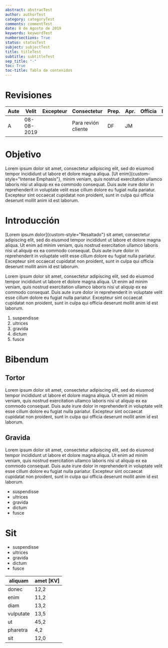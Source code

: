 ```yaml
---
abstract: abstracTest
author: authorTest
category: categoryTest
comments: commentTest
date: 8 de Agosto de 2019
keywords: keywordTest
numbersections: True
status: statusTest
subject: subjectTest
title: titleTest
subtitle: subtitleTest
sep_title: "-"
toc: True
toc-title: Tabla de contenidos
---
```




# Revisiones

| Aute | Velit      | Excepteur | Consectetur         | Prep. | Apr. | Officia | Mollit |
|------|------------|-----------|---------------------|-------|------|---------|--------|
| A    | 08-08-2019 |           | Para revión cliente | DF    | JM   |         |        |

# Objetivo

Lorem ipsum dolor sit amet, consectetur adipiscing elit, sed do eiusmod tempor incididunt ut labore et dolore magna aliqua. [Ut enim]{custom-style="Intense Emphasis"}, minim veniam, quis nostrud exercitation ullamco laboris nisi ut aliquip ex ea commodo consequat. Duis aute irure dolor in reprehenderit in voluptate velit esse cillum dolore eu fugiat nulla pariatur. Excepteur sint occaecat cupidatat non proident, sunt in culpa qui officia deserunt mollit anim id est laborum.

# Introducción

[Lorem ipsum dolor]{custom-style="Resaltado"} sit amet, consectetur adipiscing elit, sed do eiusmod tempor incididunt ut labore et dolore magna aliqua. Ut enim ad minim veniam, quis nostrud exercitation ullamco laboris nisi ut aliquip ex ea commodo consequat. Duis aute irure dolor in reprehenderit in voluptate velit esse cillum dolore eu fugiat nulla pariatur. Excepteur sint occaecat cupidatat non proident, sunt in culpa qui officia deserunt mollit anim id est laborum.

Lorem ipsum dolor sit amet, consectetur adipiscing elit, sed do eiusmod tempor incididunt ut labore et dolore magna aliqua. Ut enim ad minim veniam, quis nostrud exercitation ullamco laboris nisi ut aliquip ex ea commodo consequat. Duis aute irure dolor in reprehenderit in voluptate velit esse cillum dolore eu fugiat nulla pariatur. Excepteur sint occaecat cupidatat non proident, sunt in culpa qui officia deserunt mollit anim id est laborum.

1.  suspendisse
2.  ultrices
3.  gravida
4.  dictum
5.  fusce

# Bibendum

## Tortor

Lorem ipsum dolor sit amet, consectetur adipiscing elit, sed do eiusmod tempor incididunt ut labore et dolore magna aliqua. Ut enim ad minim veniam, quis nostrud exercitation ullamco laboris nisi ut aliquip ex ea commodo consequat. Duis aute irure dolor in reprehenderit in voluptate velit esse cillum dolore eu fugiat nulla pariatur. Excepteur sint occaecat cupidatat non proident, sunt in culpa qui officia deserunt mollit anim id est laborum.

## Gravida

Lorem ipsum dolor sit amet, consectetur adipiscing elit, sed do eiusmod tempor incididunt ut labore et dolore magna aliqua. Ut enim ad minim veniam, quis nostrud exercitation ullamco laboris nisi ut aliquip ex ea commodo consequat. Duis aute irure dolor in reprehenderit in voluptate velit esse cillum dolore eu fugiat nulla pariatur. Excepteur sint occaecat cupidatat non proident, sunt in culpa qui officia deserunt mollit anim id est laborum.

-   suspendisse
-   ultrices
-   gravida
-   dictum
-   fusce

# Sit

-   suspendisse
-   ultrices
-   gravida
-   dictum
-   fusce

| aliquam   | amet \[KV\] |
|-----------|-------------|
| donec     | 12,2        |
| enim      | 11,2        |
| diam      | 13,2        |
| vulputate | 13,5        |
| ut        | 45,2        |
| pharetra  | 4,2         |
| sit       | 12,0        |
